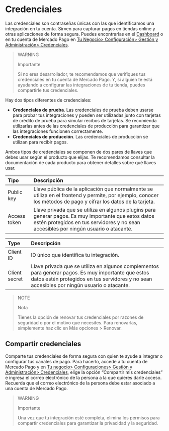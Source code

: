 # Credenciales

Las credenciales son contraseñas únicas con las que identificamos una integración en tu cuenta. Sirven para capturar pagos en tiendas online y otras aplicaciones de forma segura. Puedes encontrarlas en el [Dashboard](https://www.mercadopago[FAKER][URL][DOMAIN]/developers/panel/app) o en tu cuenta de Mercado Pago en [Tu Negocio> Configuración> Gestión y Administración> Credenciales](https://www.mercadopago[FAKER][URL][DOMAIN]/settings/account/credentials).

> WARNING 
> 
> Importante
> 
> Si no eres desarrollador, te recomendamos que verifiques tus credenciales en tu cuenta de Mercado Pago. Y, si alguien te está ayudando a configurar las integraciones de tu tienda, puedes compartirle tus credenciales.

Hay dos tipos diferentes de credenciales:

* **Credenciales de prueba**. Las credenciales de prueba deben usarse para probar tus integraciones y pueden ser utilizadas junto con tarjetas de crédito de prueba para simular recibos de tarjetas. Se recomienda utilizarlas antes de las credenciales de producción para garantizar que las integraciones funcionen correctamente.
* **Credenciales de producción**. Las credenciales de producción se utilizan para recibir pagos.

Ambos tipos de credenciales se componen de dos pares de llaves que debes usar según el producto que elijas. 
 Te recomendamos consultar la documentación de cada producto para obtener detalles sobre qué llaves usar.

 | Tipo | Descripción |
| :--- | :--- |
| Public key | Llave pública de la aplicación que normalmente se utiliza en el frontend y permite, por ejemplo, conocer los métodos de pago y cifrar los datos de la tarjeta. |
| Access token | Llave privada que se utiliza en algunos plugins para generar pagos. Es muy importante que estos datos estén protegidos en tus servidores y no sean accesibles por ningún usuario o atacante. |

| Type | Descripción |
| :--- | :--- |
| Client ID | ID único que identifica tu integración. |
| Client secret | Llave privada que se utiliza en algunos complementos para generar pagos. Es muy importante que estos datos estén protegidos en tus servidores y no sean accesibles por ningún usuario o atacante. |

> NOTE
> 
> Nota
>
>Tienes la opción de renovar tus credenciales por razones de seguridad o por el motivo que necesites. Para renovarlas, simplemente haz clic en Más opciones > Renovar.

## Compartir credenciales

Comparte tus credenciales de forma segura con quien te ayude a integrar o configurar tus canales de pago. Para hacerlo, accede a tu cuenta de Mercado Pago y en [Tu negocio> Configuraciones> Gestión y Administración> Credenciales](https://www.mercadopago[FAKER][URL][DOMAIN]/settings/account/credentials), elige la opción “Compartir mis credenciales” e ingresa el correo electrónico de la persona a la que quieres darle acceso. 
Recuerda que el correo electrónico de la persona debe estar asociado a una cuenta de Mercado Pago. 

> WARNING 
> 
> Importante
>
> Una vez que tu integración esté completa, elimina los permisos para compartir credenciales para garantizar la privacidad y la seguridad.